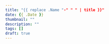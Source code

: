 ```yaml
---
title: "{{ replace .Name "-" " " | title }}"
date: {{ .Date }}
thumbnail: ""
description: ""
tags: []
draft: true
---
```


